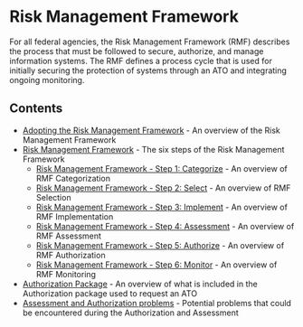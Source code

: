 # Risk Management Framework

For all federal agencies, the Risk Management Framework (RMF) describes the process that must be followed to secure, authorize, and manage information systems. The RMF defines a process cycle that is used for initially securing the protection of systems through an ATO and integrating ongoing monitoring.

## Contents

- [Adopting the Risk Management Framework](./adopting.md) - An overview of the Risk Management Framework
- [Risk Management Framework](./framework.md) - The six steps of the Risk Management Framework
  - [Risk Management Framework - Step 1: Categorize](./categorize.md) - An overview of RMF Categorization
  - [Risk Management Framework - Step 2: Select](./select.md) - An overview of RMF Selection
  - [Risk Management Framework - Step 3: Implement](./implement.md) - An overview of RMF Implementation
  - [Risk Management Framework - Step 4: Assessment](./assess.md) - An overview of RMF Assessment
  - [Risk Management Framework - Step 5: Authorize](./authorize.md) - An overview of RMF Authorization
  - [Risk Management Framework - Step 6: Monitor](./monitor.md) - An overview of RMF Monitoring
- [Authorization Package](./package.md) - An overview of what is included in the Authorization package used to request an ATO
- [Assessment and Authorization problems](./problems.md) - Potential problems that could be encountered during the Authorization and Assessment
